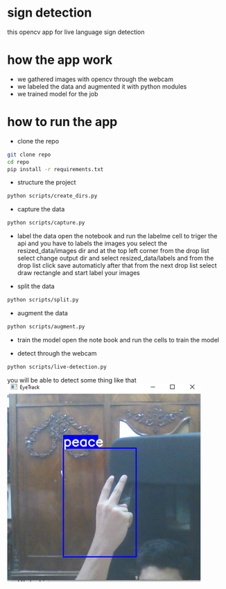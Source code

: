 # sign detection 
this opencv app for live language sign detection 

# how the app work 
- we gathered images with opencv through the webcam 
- we labeled the data and augmented it with python modules 
- we trained model for the job  

# how to run the app 
- clone the repo 
```bash 
git clone repo 
cd repo 
pip install -r requirements.txt
``` 

- structure the project 
```bash 
python scripts/create_dirs.py
```

- capture the data 

```bash 
python scripts/capture.py
```
- label the data
open the notebook and run the labelme cell to triger the api 
and you have to labels the images you select the resized_data/images dir 
and at the top left corner from the drop list select change output dir 
and select resized_data/labels and from the drop list click save automaticly 
after that from the next drop list select draw rectangle and start label your images 

- split the data 
```bash 
python scripts/split.py 
```

- augment the data 
```bash 
python scripts/augment.py 
``` 

- train the model 
open the note book and run the cells to train the model 

- detect through the webcam 
```bash 
python scripts/live-detection.py 
``` 

you will be able to detect some thing like that 
![Alt text](preds.png)

